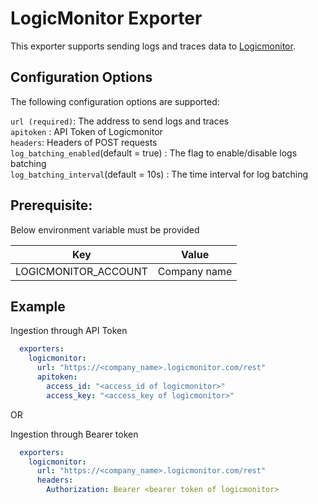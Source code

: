 # LogicMonitor Exporter
This exporter supports sending logs and traces data to [Logicmonitor](https://www.logicmonitor.com/).

## Configuration Options
The following configuration options are supported:

`url (required)`: The address to send logs and traces\
`apitoken` : API Token of Logicmonitor\
`headers`: Headers of POST requests\
`log_batching_enabled`(default = true) : The flag to enable/disable logs batching\
`log_batching_interval`(default = 10s) : The time interval for log batching

## Prerequisite:
Below environment variable must be provided

| Key | Value |
| ------ | ------ |
| LOGICMONITOR_ACCOUNT | Company name |

## Example
Ingestion through API Token

```yaml
  exporters:
    logicmonitor:
      url: "https://<company_name>.logicmonitor.com/rest"
      apitoken:
        access_id: "<access_id of logicmonitor>"
        access_key: "<access_key of logicmonitor>"
```
OR 

Ingestion through Bearer token

```yaml
  exporters:
    logicmonitor:
      url: "https://<company_name>.logicmonitor.com/rest"
      headers:
        Authorization: Bearer <bearer token of logicmonitor>
```